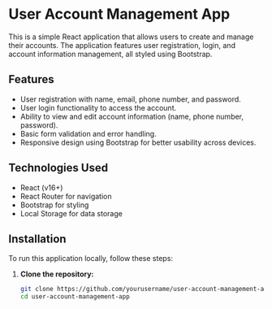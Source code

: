 # User Account Management App

This is a simple React application that allows users to create and manage their accounts. The application features user registration, login, and account information management, all styled using Bootstrap.

## Features

- User registration with name, email, phone number, and password.
- User login functionality to access the account.
- Ability to view and edit account information (name, phone number, password).
- Basic form validation and error handling.
- Responsive design using Bootstrap for better usability across devices.

## Technologies Used

- React (v16+)
- React Router for navigation
- Bootstrap for styling
- Local Storage for data storage

## Installation

To run this application locally, follow these steps:

1. **Clone the repository:**
   ```bash
   git clone https://github.com/yourusername/user-account-management-app.git
   cd user-account-management-app
